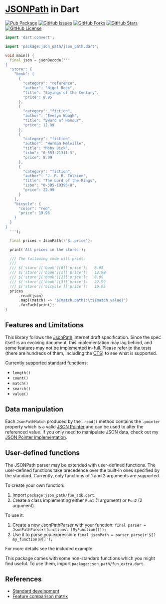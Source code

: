 # [JSONPath] in Dart
[![Pub Package](https://img.shields.io/pub/v/json_path.svg)](https://pub.dev/packages/json_path)
[![GitHub Issues](https://img.shields.io/github/issues/f3ath/jessie.svg)](https://github.com/f3ath/jessie/issues)
[![GitHub Forks](https://img.shields.io/github/forks/f3ath/jessie.svg)](https://github.com/f3ath/jessie/network)
[![GitHub Stars](https://img.shields.io/github/stars/f3ath/jessie.svg)](https://github.com/f3ath/jessie/stargazers)
[![GitHub License](https://img.shields.io/badge/license-MIT-blue.svg)](https://raw.githubusercontent.com/f3ath/jessie/master/LICENSE)

```dart
import 'dart:convert';

import 'package:json_path/json_path.dart';

void main() {
  final json = jsonDecode('''
{
  "store": {
    "book": [
      {
        "category": "reference",
        "author": "Nigel Rees",
        "title": "Sayings of the Century",
        "price": 8.95
      },
      {
        "category": "fiction",
        "author": "Evelyn Waugh",
        "title": "Sword of Honour",
        "price": 12.99
      },
      {
        "category": "fiction",
        "author": "Herman Melville",
        "title": "Moby Dick",
        "isbn": "0-553-21311-3",
        "price": 8.99
      },
      {
        "category": "fiction",
        "author": "J. R. R. Tolkien",
        "title": "The Lord of the Rings",
        "isbn": "0-395-19395-8",
        "price": 22.99
      }
    ],
    "bicycle": {
      "color": "red",
      "price": 19.95
    }
  }
}  
  ''');

  final prices = JsonPath(r'$..price');

  print('All prices in the store:');

  /// The following code will print:
  ///
  /// $['store']['book'][0]['price']:	8.95
  /// $['store']['book'][1]['price']:	12.99
  /// $['store']['book'][2]['price']:	8.99
  /// $['store']['book'][3]['price']:	22.99
  /// $['store']['bicycle']['price']:	19.95
  prices
      .read(json)
      .map((match) => '${match.path}:\t${match.value}')
      .forEach(print);
}
```

## Features and Limitations
This library follows the [JsonPath] internet draft specification. Since the spec itself is 
an evolving document, this implementation may lag behind, and some features may not be implemented in-full.
Please refer to the tests (there are hundreds of them, including the [CTS]) to see what is supported.

Currently supported standard functions:
- `length()`
- `count()`
- `match()`
- `search()`
- `value()`

## Data manipulation
Each `JsonPathMatch` produced by the `.read()` method contains the `.pointer` property which is a valid [JSON Pointer]
and can be used to alter the referenced value. If you only need to manipulate JSON data, 
check out my [JSON Pointer implementation].

## User-defined functions
The JSONPath parser may be extended with user-defined functions. The user-defined functions
take precedence over the built-in ones specified by the standard. Currently, only
functions of 1 and 2 arguments are supported. 

To create your own function:
1. Import `package:json_path/fun_sdk.dart`.
2. Create a class implementing either `Fun1` (1 argument) or `Fun2` (2 argument).

To use it:
1. Create a new JsonPathParser with your function: `final parser = JsonPathParser(functions: [MyFunction()]);`
2. Use it to parse you expression: `final jsonPath = parser.parse(r'$[?my_function(@)]');`

For more details see the included example.

This package comes with some non-standard functions which you might find useful.
To use them, import `package:json_path/fun_extra.dart`.

## References
- [Standard development](https://github.com/ietf-wg-jsonpath/draft-ietf-jsonpath-base)
- [Feature comparison matrix](https://cburgmer.github.io/json-path-comparison/)

[CTS]: https://github.com/jsonpath-standard/jsonpath-compliance-test-suite
[JSONPath]: https://datatracker.ietf.org/wg/jsonpath/documents/
[JSON Pointer]: https://datatracker.ietf.org/doc/html/rfc6901
[JSON Pointer implementation]: https://pub.dev/packages/rfc_6901
